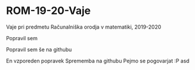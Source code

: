 # ROM-19-20-Vaje
Vaje pri predmetu Računalniška orodja v matematiki, 2019-2020

Popravil sem

Popravil sem še na githubu

En vzporeden popravek
Sprememba na githubu
Pejmo se pogovarjat :P
asd